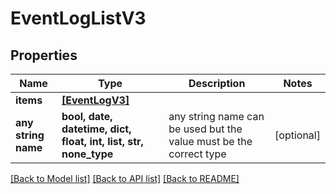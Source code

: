 # EventLogListV3


## Properties
Name | Type | Description | Notes
------------ | ------------- | ------------- | -------------
**items** | [**[EventLogV3]**](EventLogV3.md) |  | 
**any string name** | **bool, date, datetime, dict, float, int, list, str, none_type** | any string name can be used but the value must be the correct type | [optional]

[[Back to Model list]](../README.md#documentation-for-models) [[Back to API list]](../README.md#documentation-for-api-endpoints) [[Back to README]](../README.md)


